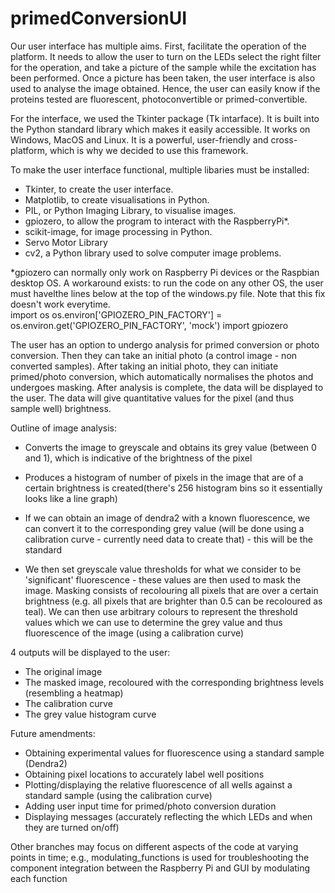 # primedConversionUI

Our user interface has multiple aims. First, facilitate the operation of the platform. 
It needs to allow the user to turn on the LEDs select the right filter for the operation, 
and take a picture of the sample while the excitation has been performed. 
Once a picture has been taken, the user interface is also used to analyse the image obtained. 
Hence, the user can easily know if the proteins tested are fluorescent, photoconvertible or primed-convertible.

For the interface, we used the Tkinter package (Tk intarface). 
It is built into the Python standard library which makes it easily accessible. 
It works on Windows, MacOS and Linux. It is a powerful, user-friendly and cross-platform, which is why we decided to use this framework.

To make the user interface functional, multiple libaries must be installed:
- Tkinter, to create the user interface.
- Matplotlib, to create visualisations in Python.
- PIL, or Python Imaging Library, to visualise images.
- gpiozero, to allow the program to interact with the RaspberryPi*.
- scikit-image, for image processing in Python.
- Servo Motor Library 
- cv2, a Python library used to solve computer image problems.

*gpiozero can normally only work on Raspberry Pi devices or the Raspbian desktop OS. A workaround exists: to run the code on any other OS, the user must havelthe lines below at the top of the windows.py file. Note that this fix doesn't work everytime.  
import os
os.environ['GPIOZERO_PIN_FACTORY'] = os.environ.get('GPIOZERO_PIN_FACTORY', 'mock')
import gpiozero

The user has an option to undergo analysis for primed conversion or photo conversion.
Then they can take an initial photo (a control image - non converted samples).
After taking an initial photo, they can initiate primed/photo conversion, which automatically normalises the photos
and undergoes masking. After analysis is complete, the data will be displayed to the user.
The data will give quantitative values for the pixel (and thus sample well) brightness.


Outline of image analysis:

- Converts the image to greyscale and obtains its grey value (between 0 and 1), which is indicative of the brightness of the pixel

- Produces a histogram of number of pixels in the image that are of a certain brightness is created(there's 256 histogram bins so it essentially looks like a line graph)

- If we can obtain an image of dendra2 with a known fluorescence, we can convert it to the corresponding grey value (will be done using a calibration curve - currently need data to create that) - this will be the standard
- We then set greyscale value thresholds for what we consider to be 'significant' fluorescence - 
these values are then used to mask the image.
Masking consists of recolouring all pixels that are over a certain brightness 
(e.g. all pixels that are brighter than 0.5 can be recoloured as teal).
We can then use arbitrary colours to represent the threshold values 
which we can use to determine the grey value and thus fluorescence of the image (using a calibration curve)

4 outputs will be displayed to the user:
- The original image
- The masked image, recoloured with the corresponding brightness levels (resembling a heatmap)
- The calibration curve 
- The grey value histogram curve

Future amendments:
- Obtaining experimental values for fluorescence using a standard sample (Dendra2)
- Obtaining pixel locations to accurately label well positions
- Plotting/displaying the relative fluorescence of all wells against a standard sample (using the calibration curve)
- Adding user input time for primed/photo conversion duration
- Displaying messages (accurately reflecting the which LEDs and when they are turned on/off)

Other branches may focus on different aspects of the code at varying points in time;
e.g., modulating_functions is used for troubleshooting the component integration between the Raspberry Pi and GUI
by modulating each function



